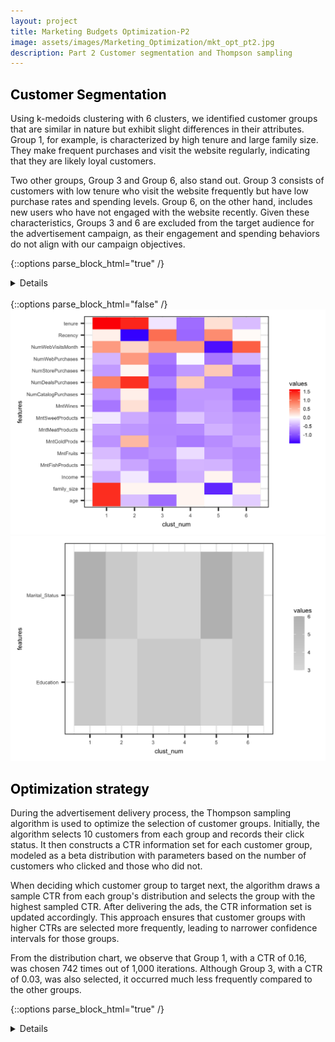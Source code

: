 ```yaml
---
layout: project
title: Marketing Budgets Optimization-P2
image: assets/images/Marketing_Optimization/mkt_opt_pt2.jpg
description: Part 2 Customer segmentation and Thompson sampling
---
```

<h2 id="Customer Segmentation" style="color:black">Customer Segmentation</h2>

Using k-medoids clustering with 6 clusters, we identified customer groups that are similar in nature but exhibit slight differences in their attributes. Group 1, for example, is characterized by high tenure and large family size. They make frequent purchases and visit the website regularly, indicating that they are likely loyal customers.

Two other groups, Group 3 and Group 6, also stand out. Group 3 consists of customers with low tenure who visit the website frequently but have low purchase rates and spending levels. Group 6, on the other hand, includes new users who have not engaged with the website recently. Given these characteristics, Groups 3 and 6 are excluded from the target audience for the advertisement campaign, as their engagement and spending behaviors do not align with our campaign objectives.

{::options parse_block_html="true" /}
<details>
  
```r
pam1 <- pam(scaled_clust, 6, metric = "euclidean", stand = FALSE) #Using dataset with categorical variables
pam.res <- pam(scaled_clust, 6)
clust_vec <- as.data.frame(pam.res[3])

# Generating heatmap 
heat_df <- as.data.frame(pam1$medoids)
clust_num <- seq(1,6,1)
heat_df <- cbind.data.frame(clust_num,heat_df)
heat_df <- heat_df[,-2]

# Scaled numeric numbers
center_reshape1 <- gather(heat_df, features, values, age:NumWebVisitsMonth)

g_heat_2 <- ggplot(data = center_reshape1, # Set dataset
                   aes(x = features, y = clust_num, fill = values)) + # Set aesthetics
  scale_y_continuous(breaks = seq(1, 6, by = 1)) + # Set y axis breaks
  geom_tile() + # Geom tile for heatmap
  coord_equal() +  # Make scale the same for both axis
  theme_set(theme_bw(base_size = 22) ) + # Set theme
  theme(text = element_text(size = 10)) +
  scale_fill_gradient2(low = "blue", # Choose low color
                       mid = "white", # Choose mid color
                       high = "red", # Choose high color
                       midpoint =0, # Choose mid point
                       space = "Lab", 
                       na.value ="grey", # Choose NA value
                       guide = "colourbar", # Set color bar
                       aesthetics = "fill") + # Select aesthetics to apply
  coord_flip() # Rotate plot to view names clearly

center_reshape2 <- gather(heat_df, features, values, Education:Marital_Status)
g_heat_3 <- ggplot(data = center_reshape2, # Set dataset
                   aes(x = features, y = clust_num, fill = values)) + # Set aesthetics
  scale_y_continuous(breaks = seq(1, 6, by = 1)) + # Set y axis breaks
  geom_tile() + # Geom tile for heatmap
  coord_equal() +  # Make scale the same for both axis
  theme_set(theme_bw(base_size = 22) ) + # Set theme
  theme(text = element_text(size = 10)) +
  scale_fill_gradient2(low = "blue", # Choose low color
                       mid = "white", # Choose mid color
                       high = "grey", # Choose high color
                       midpoint =0, # Choose mid point
                       space = "Lab", 
                       na.value ="grey", # Choose NA value
                       guide = "colourbar", # Set color bar
                       aesthetics = "fill") + # Select aesthetics to apply
  coord_flip() # Rotate plot to view names clearly
```
</details>
<br/>
{::options parse_block_html="false" /}
  
<img src="/assets/images/Marketing_Optimization/cluster.png" alt = "cluster" width="600"/>
<img src="/assets/images/Marketing_Optimization/cluster_1.png" alt = "cluster_1" width="600"/>
  
<h2 id="Optimization strategy" style="color:black">Optimization strategy</h2>
During the advertisement delivery process, the Thompson sampling algorithm is used to optimize the selection of customer groups. Initially, the algorithm selects 10 customers from each group and records their click status. It then constructs a CTR information set for each customer group, modeled as a beta distribution with parameters based on the number of customers who clicked and those who did not.

When deciding which customer group to target next, the algorithm draws a sample CTR from each group's distribution and selects the group with the highest sampled CTR. After delivering the ads, the CTR information set is updated accordingly. This approach ensures that customer groups with higher CTRs are selected more frequently, leading to narrower confidence intervals for those groups.

From the distribution chart, we observe that Group 1, with a CTR of 0.16, was chosen 742 times out of 1,000 iterations. Although Group 3, with a CTR of 0.03, was also selected, it occurred much less frequently compared to the other groups.
  
{::options parse_block_html="true" /}

<details>
```r
set.seed(2022)
dataset <- read.csv("/Users/liangjingjing/Desktop/Machine learning/Project/Ads_CTR_Optimisation.csv")

n_groups = 4 #Number of customer groups
grp_selected = integer(0) #Document which group is selected for each delivery

#Deliver 10 ads to each customer group to begin with  
numbers_of_rewards_1 = integer(n_groups) 
numbers_of_rewards_0 = integer(n_groups)

for (i in 1:n_groups){
  for (j in 1:4){
    ctr = sample_n(dataset[i],1)
    if (ctr == 1){
      numbers_of_rewards_1[i] = numbers_of_rewards_1[i]+1
    }
    else {numbers_of_rewards_0[i] = numbers_of_rewards_0[i]+1}
  }
}

#Deliver n ads based on previous CTR distribution 
for (n in 1:1000) {
  cus_grp = 0
  max_random = 0
  for (i in 1:n_groups) {
    random_beta = rbeta(n = 1,
                        shape1 = numbers_of_rewards_1[i] + 1,
                        shape2 = numbers_of_rewards_0[i] + 1)
    if (random_beta > max_random) {
      max_random = random_beta
      cus_grp = i
    }
  }
  grp_selected = append(grp_selected, cus_grp)
  reward = dataset[n, cus_grp]
  if (reward == 1) {
    numbers_of_rewards_1[cus_grp] = numbers_of_rewards_1[cus_grp] + 1
  } else {
    numbers_of_rewards_0[cus_grp] = numbers_of_rewards_0[cus_grp] + 1
  }
  df_100 <- data.frame(a=numbers_of_rewards_1, b=numbers_of_rewards_0)
}
  
#Plot CTR distribution for each customer groups
p = seq(0,1, length=100)

plot(p, dbeta(p, df_100[1,1], df_100[1,2]), ylab='density', ylim=range(0:35), type ='l', col='purple')
lines(p, dbeta(p, df_100[2,1], df_100[2,2]), col='red', alpha = 0.3) 
lines(p, dbeta(p, df_100[3,1], df_100[3,2]), col='blue')
lines(p, dbeta(p, df_100[4,1], df_100[4,2]), col='green')

legend(.3, 35, c(
               paste0('Group1: ','beta(',df_100[1,1],',', df_100[1,2],') CTR: ', round(df_100[1,1]/(df_100[1,1]+df_100[1,2]),2))
              ,paste0('Group2: ','beta(',df_100[2,1],',', df_100[2,2],') CTR: ', round(df_100[2,1]/(df_100[2,1]+df_100[2,2]),2))
              ,paste0('Group3: ','beta(',df_100[3,1],',', df_100[3,2],') CTR: ', round(df_100[3,1]/(df_100[3,1]+df_100[3,2]),2))
              ,paste0('Group4: ','beta(',df_100[4,1],',', df_100[4,2],') CTR: ', round(df_100[4,1]/(df_100[4,1]+df_100[4,2]),2))
              )
       ,lty=c(1,1,1,1)
       ,col=c('purple', 'red', 'blue','green'))
```
</details>
<br/>
{::options parse_block_html="false" /}
  
<img src="/assets/images/Marketing_Optimization/CTR_distribution.png" alt = "CTR_distribution" width="600"/>
<img src="/assets/images/Marketing_Optimization/group_selected.png" alt = "group_selected" width="600"/>  

